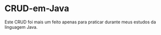 # CRUD-em-Java
Este CRUD foi mais um feito apenas para praticar durante meus estudos da linguagem Java.
